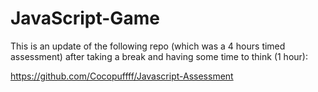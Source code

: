 # JavaScript-Game

This is an update of the following repo (which was a 4 hours timed assessment) after taking a break and having some time to think (1 hour):

https://github.com/Cocopuffff/Javascript-Assessment
